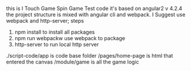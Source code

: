 this is I Touch Game Spin Game Test code
it's based on angular2 v 4.2.4
the project structure is mixed with angular cli and webpack. 
I Suggest use webpack and http-server;
steps

1. npm install to install all packages
2. npm run webpackw use webpack to package
3. http-server to run local http server

./script-code/app is code base folder
/pages/home-page is html that entered the canvas
/module/game is all the game logic
